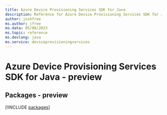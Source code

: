 ```yaml
---
title: Azure Device Provisioning Services SDK for Java
description: Reference for Azure Device Provisioning Services SDK for Java
author: joshfree
ms.author: jfree
ms.data: 05/08/2023
ms.topic: reference
ms.devlang: java
ms.service: deviceprovisioningservices
---
```

# Azure Device Provisioning Services SDK for Java - preview
## Packages - preview
[!INCLUDE [packages](device-provisioning-services-index.md)]